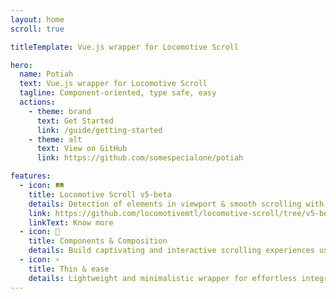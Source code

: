 ```yaml
---
layout: home
scroll: true

titleTemplate: Vue.js wrapper for Locomotive Scroll

hero:
  name: Potiah
  text: Vue.js wrapper for Locomotive Scroll
  tagline: Component-oriented, type safe, easy
  actions:
    - theme: brand
      text: Get Started
      link: /guide/getting-started
    - theme: alt
      text: View on GitHub
      link: https://github.com/somespecialone/potiah

features:
  - icon: 🛤️
    title: Locomotive Scroll v5-beta
    details: Detection of elements in viewport & smooth scrolling with parallax.
    link: https://github.com/locomotivemtl/locomotive-scroll/tree/v5-beta
    linkText: Know more
  - icon: 🧩
    title: Components & Composition
    details: Build captivating and interactive scrolling experiences using native Vue.js features.
  - icon: ⚡
    title: Thin & ease
    details: Lightweight and minimalistic wrapper for effortless integration with Locomotive Scroll.
---
```

